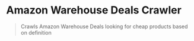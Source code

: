 # Amazon Warehouse Deals Crawler

> Crawls Amazon Warehouse Deals looking for cheap products based on definition

